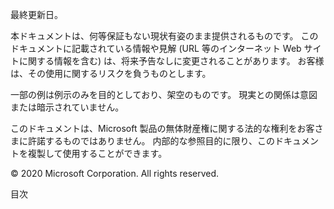 <!-- This file contains localizable strings used in generating the custom PDF. Do not use as an include file in any web content. -->
<!-- content for PDF copyright page -->

最終更新日。

本ドキュメントは、何等保証もない現状有姿のまま提供されるものです。 このドキュメントに記載されている情報や見解 (URL 等のインターネット Web サイトに関する情報を含む) は、将来予告なしに変更されることがあります。 お客様は、その使用に関するリスクを負うものとします。

一部の例は例示のみを目的としており、架空のものです。 現実との関係は意図または暗示されていません。 

このドキュメントは、Microsoft 製品の無体財産権に関する法的な権利をお客さまに許諾するものではありません。 内部的な参照目的に限り、このドキュメントを複製して使用することができます。 

© 2020 Microsoft Corporation. All rights reserved. 

<!-- string for PDF contents heading -->

目次

